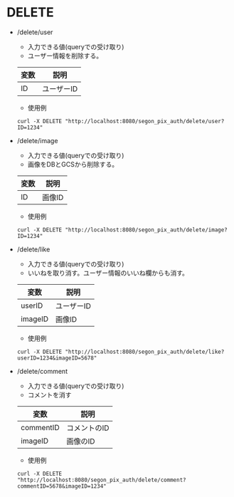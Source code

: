 # DELETE

- /delete/user
    - 入力できる値(queryでの受け取り)
    - ユーザー情報を削除する。

    | 変数      |    説明     |
    |-----------|-----------|
    |ID       |  ユーザーID   |

    - 使用例

    ```
    curl -X DELETE "http://localhost:8080/segon_pix_auth/delete/user?ID=1234"
    ```
- /delete/image
    - 入力できる値(queryでの受け取り)
    - 画像をDBとGCSから削除する。

    | 変数      |     説明     |
    |-----------|-----------|
    |ID       |   画像ID  |

    - 使用例

    ```
    curl -X DELETE "http://localhost:8080/segon_pix_auth/delete/image?ID=1234"
    ```
- /delete/like
    - 入力できる値(queryでの受け取り)
    - いいねを取り消す。ユーザー情報のいいね欄からも消す。

    | 変数      |     説明     |
    |-----------|-----------|
    |userID     |  ユーザーID  |
    |imageID    |  画像ID  |

    - 使用例

    ```
    curl -X DELETE "http://localhost:8080/segon_pix_auth/delete/like?userID=1234&imageID=5678"
    ```
- /delete/comment
    - 入力できる値(queryでの受け取り)
    - コメントを消す

    | 変数      |     説明     |
    |-----------|-----------|
    |commentID       |  コメントのID  |
    |imageID    |  画像のID  |
    - 使用例

    ```
    curl -X DELETE "http://localhost:8080/segon_pix_auth/delete/comment?commentID=5678&imageID=1234"
    ```
